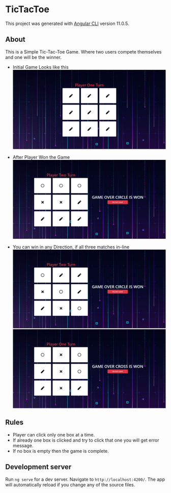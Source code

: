 # TicTacToe

This project was generated with [Angular CLI](https://github.com/angular/angular-cli) version 11.0.5.

## About

This is a Simple Tic-Tac-Toe Game. Where two users compete themselves and one will be the winner.

- Initial Game Looks like this
  ![Initial Game](images/main-image.jpg)

- After Player Won the Game
  ![Player Won](images/won-image.jpg)

- You can win in any Direction, if all three matches in-line
  ![Any Direction](images/dwon-image.jpg)
  ![Any Direction](images/cwon-image.jpg)

## Rules

- Player can click only one box at a time.
- If already one box is clicked and try to click that one you will get error message.
- If no box is empty then the game is complete.

## Development server

Run `ng serve` for a dev server. Navigate to `http://localhost:4200/`. The app will automatically reload if you change any of the source files.
